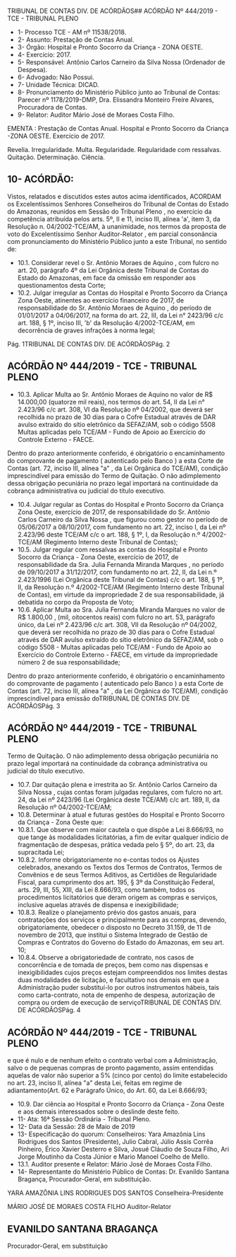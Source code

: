 TRIBUNAL DE CONTAS DIV. DE ACÓRDÃOS## ACÓRDÃO Nº 444/2019 - TCE - TRIBUNAL PLENO

- 1- Processo TCE - AM nº 11538/2018.
- 2- Assunto: Prestação de Contas Anual.
- 3- Órgão: Hospital e Pronto Socorro da Criança - ZONA OESTE.
- 4- Exercício: 2017.
- 5- Responsável: Antônio Carlos Carneiro da Silva Nossa (Ordenador de Despesa).
- 6- Advogado: Não Possui.
- 7- Unidade Técnica: DICAD.
- 8- Pronunciamento  do  Ministério  Público  junto  ao  Tribunal  de  Contas: Parecer  nº 1178/2019-DMP, Dra. Elissandra Monteiro Freire Alvares, Procuradora de Contas.
- 9- Relator: Auditor Mário José de Moraes Costa Filho.

EMENTA :  Prestação  de  Contas  Anual.  Hospital  e Pronto Socorro da Criança -ZONA OESTE. Exercício de 2017.

Revelia. Irregularidade. Multa. Regularidade. Regularidade com ressalvas. Quitação. Determinação. Ciência.

## 10-  ACÓRDÃO:

Vistos, relatados e discutidos estes autos acima identificados, ACORDAM os Excelentíssimos Senhores Conselheiros do Tribunal de Contas do Estado do Amazonas, reunidos em Sessão do Tribunal Pleno , no exercício da competência atribuída pelos arts. 5º, II e 11, inciso III, alínea 'a', item 3, da Resolução n. 04/2002-TCE/AM, à unanimidade, nos  termos  da  proposta  de  voto  do  Excelentíssimo  Senhor  Auditor-Relator ,  em  parcial consonância com pronunciamento do Ministério Público junto a este Tribunal, no sentido de:

- 10.1. Considerar revel o Sr. Antônio Moraes de Aquino , com fulcro no art. 20, parágrafo 4º da Lei Orgânica deste Tribunal de Contas do Estado do Amazonas, em face da omissão em responder aos questionamentos desta Corte;
- 10.2. Julgar irregular as Contas do Hospital e Pronto Socorro da Criança Zona Oeste, atinentes ao exercício financeiro de 2017, de responsabilidade do Sr. Antônio Moraes de Aquino ,  do período de 01/01/2017 a 04/06/2017, na forma do art. 22, III, da Lei n° 2423/96 c/c art. 188,  §  1º,  inciso  III,  'b'  da  Resolução  4/2002-TCE/AM,  em decorrência de graves infrações à norma legal;

Pág. 1TRIBUNAL DE CONTAS DIV. DE ACÓRDÃOSPág. 2

## ACÓRDÃO Nº 444/2019 - TCE - TRIBUNAL PLENO

- 10.3. Aplicar  Multa ao Sr.  Antônio  Moraes  de  Aquino no  valor  de R$ 14.000,00 (quatorze  mil  reais),  nos  termos  do  art.  54,  II  da  Lei  n° 2.423/96  c/c  art.  308,  VI  da  Resolução  nº  04/2002,  que  deverá  ser recolhida no prazo de 30 dias para o Cofre Estadual através de DAR avulso extraído do sítio eletrônico da SEFAZ/AM, sob o código 5508 Multas  aplicadas  pelo  TCE/AM  -  Fundo  de  Apoio  ao  Exercício  do Controle Externo - FAECE.

Dentro do prazo anteriormente conferido, é obrigatório o encaminhamento  do  comprovante  de  pagamento  ( autenticado  pelo Banco )  a  esta Corte de Contas (art. 72, inciso III, alínea "a" , da Lei Orgânica  do  TCE/AM),  condição  imprescindível  para  emissão  do Termo de Quitação. O não adimplemento dessa obrigação pecuniária no prazo legal importará na continuidade da cobrança administrativa ou judicial do título executivo.

- 10.4. Julgar regular as Contas do Hospital e Pronto Socorro da Criança Zona Oeste, exercício de 2017, de responsabilidade do Sr. Antônio Carlos Carneiro da Silva Nossa , que figurou como gestor no período de 05/06/2017 a 08/10/2017, com fundamento no art. 22, inciso I, da Lei nº 2.423/96 deste TCE/AM c/c o art. 188, § 1º, I, da Resolução n.º 4/2002-TCE/AM (Regimento Interno deste Tribunal de Contas);
- 10.5. Julgar regular com ressalvas as contas do Hospital e Pronto Socorro da Criança - Zona Oeste, exercício de 2017, de responsabilidade da Sra. Julia Fernanda Miranda Marques , no período de 09/10/2017 a 31/12/2017, com fundamento no art. 22, II, da Lei n.º 2.423/1996 (Lei Orgânica deste Tribunal de Contas) c/c o art. 188, § 1º, II, da Resolução n.º 4/2002-TCE/AM (Regimento Interno deste Tribunal de Contas), em virtude  da  impropriedade  2  de  sua  responsabilidade,  já  debatida  no corpo da Proposta de Voto;
- 10.6. Aplicar Multa ao Sra. Julia Fernanda Miranda Marques no valor de R$ 1.800,00 ,  (mil,  oitocentos reais)  com fulcro no art. 53, parágrafo único, da Lei nº 2.423/96 c/c art. 308, VII da Resolução nº 04/2002, que deverá ser recolhida no prazo de 30 dias para o Cofre Estadual através de DAR avulso extraído do sítio eletrônico da SEFAZ/AM, sob o código 5508 - Multas aplicadas pelo TCE/AM - Fundo de Apoio ao Exercício do Controle Externo - FAECE, em virtude da impropriedade número 2 de sua responsabilidade;

Dentro do prazo anteriormente conferido, é obrigatório o encaminhamento  do  comprovante  de  pagamento  ( autenticado  pelo Banco )  a  esta Corte de Contas (art. 72, inciso III, alínea "a" , da Lei Orgânica  do  TCE/AM),  condição  imprescindível  para  emissão  doTRIBUNAL DE CONTAS DIV. DE ACÓRDÃOSPág. 3

## ACÓRDÃO Nº 444/2019 - TCE - TRIBUNAL PLENO

Termo de Quitação. O não adimplemento dessa obrigação pecuniária no prazo legal importará na continuidade da cobrança administrativa ou judicial do título executivo.

- 10.7. Dar quitação plena  e  irrestrita  ao Sr. Antônio Carlos Carneiro da Silva Nossa , cujas contas foram julgadas regulares, com fulcro no art. 24, da Lei nº 2423/96 (Lei Orgânica deste TCE/AM) c/c art. 189, II, da Resolução nº 04/2002-TCE/AM;
- 10.8. Determinar à atual e futuras gestões do Hospital e Pronto Socorro da Criança - Zona Oeste que:
- 10.8.1. Que  observe  com  maior  cautela  o  que  dispõe  a  Lei 8.666/93, no que tange às modalidades licitatórias, a fim de evitar qualquer indício de fragmentação de despesas, prática vedada pelo § 5º, do art. 23, da supracitada Lei;
- 10.8.2. Informe obrigatoriamente no e-contas todos os Ajustes celebrados, anexando os Textos dos Termos de Contratos,  Termos  de  Convênios  e  de  seus  Termos Aditivos, as Certidões de Regularidade Fiscal, para cumprimento dos art. 195, § 3º da Constituição Federal, arts. 29, III, 55, XIII, da Lei 8.666/93, como também, todos os procedimentos licitatórios que deram origem as compras e serviços, inclusive aquelas através de dispensa e inexigibilidade;
- 10.8.3. Realize o planejamento prévio dos gastos anuais, para contratações dos serviços e principalmente para as compras, devendo, obrigatoriamente, obedecer o disposto no  Decreto  31.159,  de  11  de  novembro  de  2013,  que institui  o  Sistema  Integrado  de  Gestão  de  Compras  e Contratos do Governo do Estado do Amazonas, em seu art. 10;
- 10.8.4. Observe  a  obrigatoriedade  de  contrato,  nos  casos  de concorrência  e  de  tomada  de  preços,  bem  como  nas dispensas e inexigibilidades cujos preços estejam compreendidos nos limites destas duas modalidades de licitação, e facultativo nos demais em que a Administração puder  substituí-lo  por  outros  instrumentos  hábeis,  tais como  carta-contrato, nota de  empenho  de  despesa, autorização de compra ou ordem de execução de serviçoTRIBUNAL DE CONTAS DIV. DE ACÓRDÃOSPág. 4

## ACÓRDÃO Nº 444/2019 - TCE - TRIBUNAL PLENO

e que é nulo e de nenhum efeito o contrato verbal com a Administração, salvo o de pequenas compras de pronto pagamento,  assim  entendidas  aquelas  de  valor  não superior a 5% (cinco por cento) do limite estabelecido no art. 23, inciso II, alínea "a" desta Lei, feitas em regime de adiantamento(Art. 62 e Parágrafo Único, do Art. 60, da Lei 8.666/93;

- 10.9. Dar ciência ao Hospital e Pronto Socorro da Criança - Zona Oeste e aos demais interessados sobre o deslinde deste feito.
- 11-  Ata: 16ª Sessão Ordinária - Tribunal Pleno.
- 12-  Data da Sessão: 28 de Maio de 2019
- 13-  Especificação do quorum: Conselheiros: Yara Amazônia Lins Rodrigues dos Santos (Presidente), Julio Cabral, Júlio Assis Corrêa Pinheiro, Érico Xavier Desterro e Silva, Josué  Cláudio  de  Souza  Filho,  Ari  Jorge  Moutinho  da  Costa  Júnior  e  Mario  Manoel Coelho de Mello.
- 13.1. Auditor presente e Relator: Mário José de Moraes Costa Filho.
- 14-  Representante do Ministério Público de Contas: Dr. Evanildo Santana Bragança, Procurador-Geral, em substituição.

YARA AMAZÔNIA LINS RODRIGUES DOS SANTOS Conselheira-Presidente

MÁRIO JOSÉ DE MORAES COSTA FILHO Auditor-Relator

## EVANILDO SANTANA BRAGANÇA

Procurador-Geral, em substituição
